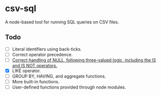 csv-sql
=======

A node-based tool for running SQL queries on CSV files.

Todo
----

- [ ] Literal identifiers using back-ticks.
- [ ] Correct operator precedence.
- [ ] [Correct handling of NULL, following three-valued logic, including the IS and IS NOT operators.](https://en.wikipedia.org/wiki/Null_(SQL))
- [x] LIKE operator.
- [ ] GROUP BY, HAVING, and aggregate functions.
- [ ] More built-in functions.
- [ ] User-defined functions provided through node modules.
